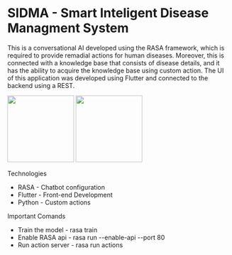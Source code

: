 # SIDMA - Smart Inteligent Disease Managment System

This is a conversational AI developed using the RASA framework, which is required to provide remadial actions for human diseases. Moreover, this is connected with a knowledge base that consists of disease details, and it has the ability to acquire the knowledge base using custom action. The UI of this application was developed using Flutter and connected to the backend using a REST.

<div style="float-left">
<img src="https://user-images.githubusercontent.com/61306132/171727920-336a2253-68a3-40a7-9a15-8c4a49c59d37.png" width="150">
<img src="https://user-images.githubusercontent.com/61306132/171727922-483b86ea-665e-439b-8bca-8f92b4d0bdb4.png" width="150">
</div>
 
Technologies

 - RASA - Chatbot configuration 
 - Flutter - Front-end Development 
 - Python - Custom actions

Important Comands

 - Train the model   - rasa train 
 - Enable RASA api   - rasa run --enable-api --port 80
 - Run action server - rasa run actions



